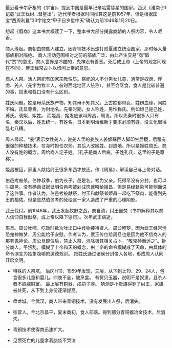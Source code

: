 
最近看卡尔萨根的《宇宙》，提到中国是最早记录哈雷彗星的国家。西汉《淮南子》记载“武王伐纣...彗星出”，近代学者根据时间推算这是前1057年，但是根据国宝“西周利簋”33字铭文“甲子日岁星中天”确认为前1046年1月20日。 

想起《翦商》这本书大概读了一下，整本书大部分揭露商朝的人祭内容，令人咂舌。 

商人缘起。商朝由商族人建立，因青铜技术迅速打败夏建立统治国家，那时候大量部族相对隔绝。 商人活动范围相对之前的部族广泛，由此产生交易“商”取代“贾”的意思。商人世界是冷酷的，鬼神没有善恶。死后成上帝（上帝的观念同现在不同），帝王经常占卜以询问上帝的意思。

商人人祭。活人祭祀有国家宗教性质。祭祀的人不分男女儿童，通常是奴隶、俘虏、羌人（羌字为牧羊人，彼时西北地区人统称）。甚至会烹食，食人是比较普遍的事，奴隶和牲口没有什么区别。

姓氏问题。姓是母系氏族产物，知其母不知其父。上古姓都带女，姓辨血缘，同姓不婚。氏显尊贵，为封地名。先秦时期，女人称姓，男性称氏。例如妲己是己姓，苏氏。褒姒，姒姓。 而姬昌、姬发应该叫周昌，周发。所以先秦时很多人只有名，秦汉以后，姓氏统一，有姓名。日本到明治维新才要求必须有姓，没文化起得乱七八糟。

周人缘起。“姜”表示女性羌人，说羌人里的姜族人姜嫄踩巨人脚印生后稷，后稷有很强的种植技术，在尧时担任农师，其后人改姬姓。封周地。所以是姬姓周氏。商人没有姓的概念，周给商人定子姓。（孔子是商人后裔，子姓孔氏，这里的子是尊称）。

姬昌被囚，家里人献给纣王很多东西才放还。作《周易》，解读自己与上帝对话。

伯邑考被杀。伯仲叔季，伯为长子，邑是名，考为父亲。死得早没有分封，也可以叫周邑。没有确凿证据证明伯邑考被剁成肉酱喂给姬昌，但是易经卦象可能侧面说了这件事。作者认为，伯邑考被献祭，纣王和献祭者姬昌一起吃下祭肉，能得到先王的福佑。但是显然伯邑考的死给这一家人造成了严重的心理阴影。

武王伐纣。前1046年，武王发起牧野之战，商自溃，纣王自焚（书中解释其以商人信仰自我献祭，成上帝以降下惩罚）。次年武王病逝。

周旦。周公吐哺，吃饭时数次吐出口中食物接待贤人。周公解梦。因为武王经常惶恐鬼神做梦，周公能给予安慰。作者认为，武王传位给周旦也是因为他不信商人的那套鬼神论。周公旦即位后，禁止人祭，消除极其相关占卜，“敬鬼神而远之”。拆分商人，平叛乱，模糊了上帝和天的概念，由上帝的命令模糊成了天命，由具体的命令演变为抽象隐喻的道德规训。 把姓氏通过诸侯分封带入各地，形成周人认同开启文明。






  - 特殊的人祭坑。   后冈H10，1959年发现，三层，从下到上19、29、24人，包含很多儿童和婴儿。四肢不全，被烹食。 有货贝玉器，说明不是奴隶，且杀人者不觊觎财富。 最上层有铜器，戍嗣子鼎。  猜测是小贵族得罪了纣王，家族被处死，从下到上身份逐渐提高。
  - 盘龙城。今武汉，商人带来青铜技术，没有发展出人祭，后消失。
  - 张营人。今北京昌平，夏末商初，食人部落。得到部分青铜器冶金技术，后消失。
  - 青铜技术使得商迅速扩大。


- 见惯死亡的儿童拿着脑袋不哭泣